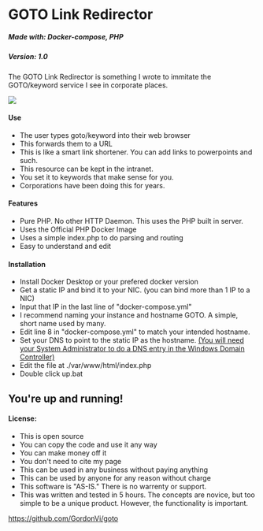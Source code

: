 # GOTO Link Redirector
##### Made with: Docker-compose, PHP
##### Version: 1.0

The GOTO Link Redirector is something I wrote to immitate the GOTO/keyword service I see in corporate places.

![](http://virasawmi.com/gordon/images/goto.gif)

#### Use
- The user types goto/keyword into their web browser
- This forwards them to a URL
- This is like a smart link shortener. You can add links to powerpoints and such.
- This resource can be kept in the intranet. 
- You set it to keywords that make sense for you.
- Corporations have been doing this for years.

#### Features

- Pure PHP. No other HTTP Daemon. This uses the PHP built in server.
- Uses the Official PHP Docker Image
- Uses a simple index.php to do parsing and routing
- Easy to understand and edit

#### Installation

- Install Docker Desktop or your prefered docker version
- Get a static IP and bind it to your NIC. (you can bind more than 1 IP to a NIC)
- Input that IP in the last line of "docker-compose.yml"
- I recommend naming your instance and hostname GOTO. A simple, short name used by many.
- Edit line 8 in "docker-compose.yml" to match your intended hostname.
- Set your DNS to point to the static IP as the hostname. [(You will need your System Administrator to do a DNS entry in the Windows Domain Controller)](https://docs.microsoft.com/en-us/windows-server/identity/ad-fs/deployment/add-a-host--a--resource-record-to-corporate-dns-for-a-federation-server)
- Edit the file at ./var/www/html/index.php
- Double click up.bat

## You're up and running!

#### License:  
  
- This is open source
- You can copy the code and use it any way
- You can make money off it
- You don't need to cite my page
- This can be used in any business without paying anything
- This can be used by anyone for any reason without charge
- This software is "AS-IS." There is no warrenty or support.
- This was written and tested in 5 hours. The concepts are novice, but too simple to be a unique product. However, the functionality is important.

https://github.com/GordonVi/goto
